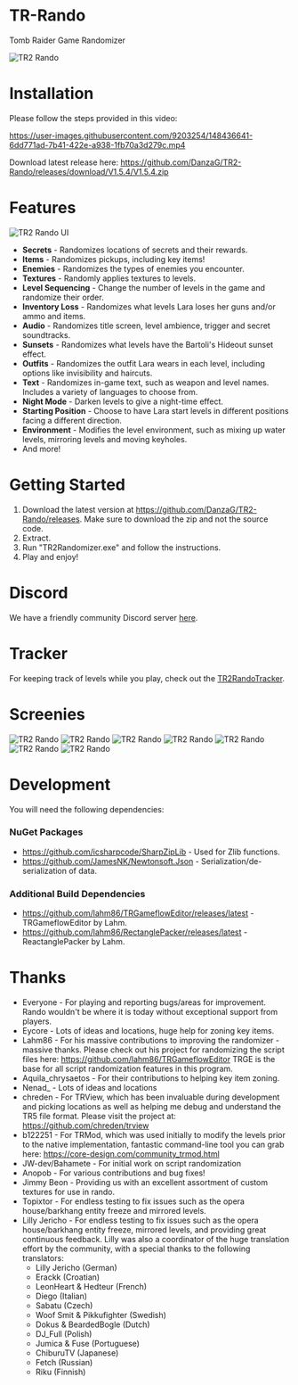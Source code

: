 # TR-Rando
Tomb Raider Game Randomizer

![TR2 Rando](https://github.com/DanzaG/TR2-Rando/blob/master/rando.PNG)

# Installation
Please follow the steps provided in this video:

https://user-images.githubusercontent.com/9203254/148436641-6dd771ad-7b41-422e-a938-1fb70a3d279c.mp4

Download latest release here: https://github.com/DanzaG/TR2-Rando/releases/download/V1.5.4/V1.5.4.zip

# Features
![TR2 Rando UI](https://github.com/DanzaG/TR2-Rando/blob/master/UI.png)

* **Secrets** - Randomizes locations of secrets and their rewards.
* **Items** - Randomizes pickups, including key items!
* **Enemies** - Randomizes the types of enemies you encounter.
* **Textures** - Randomly applies textures to levels.
* **Level Sequencing** - Change the number of levels in the game and randomize their order.
* **Inventory Loss** - Randomizes what levels Lara loses her guns and/or ammo and items.
* **Audio** - Randomizes title screen, level ambience, trigger and secret soundtracks.
* **Sunsets** - Randomizes what levels have the Bartoli's Hideout sunset effect.
* **Outfits** - Randomizes the outfit Lara wears in each level, including options like invisibility and haircuts.
* **Text** - Randomizes in-game text, such as weapon and level names. Includes a variety of languages to choose from.
* **Night Mode** - Darken levels to give a night-time effect.
* **Starting Position** - Choose to have Lara start levels in different positions facing a different direction.
* **Environment** - Modifies the level environment, such as mixing up water levels, mirroring levels and moving keyholes.
* And more!

# Getting Started
1. Download the latest version at https://github.com/DanzaG/TR2-Rando/releases. Make sure to download the zip and not the source code.
2. Extract.
3. Run "TR2Randomizer.exe" and follow the instructions.
4. Play and enjoy!

# Discord
We have a friendly community Discord server [here](https://discord.gg/f4bUqwgcCN).

# Tracker
For keeping track of levels while you play, check out the [TR2RandoTracker](https://github.com/lahm86/TR2RandoTracker).

# Screenies
![TR2 Rando](https://github.com/DanzaG/TR2-Rando/blob/master/rando2.PNG)
![TR2 Rando](https://github.com/DanzaG/TR2-Rando/blob/master/rando3.PNG)
![TR2 Rando](https://github.com/DanzaG/TR2-Rando/blob/master/rando4.PNG)
![TR2 Rando](https://github.com/DanzaG/TR2-Rando/blob/master/rando5.PNG)
![TR2 Rando](https://github.com/DanzaG/TR2-Rando/blob/master/rando6.PNG)
![TR2 Rando](https://github.com/DanzaG/TR2-Rando/blob/master/rando7.PNG)
![TR2 Rando](https://github.com/DanzaG/TR2-Rando/blob/master/rando8.PNG)

# Development
You will need the following dependencies:

### NuGet Packages
* https://github.com/icsharpcode/SharpZipLib - Used for Zlib functions.
* https://github.com/JamesNK/Newtonsoft.Json - Serialization/de-serialization of data.

### Additional Build Dependencies
* https://github.com/lahm86/TRGameflowEditor/releases/latest - TRGameflowEditor by Lahm.
* https://github.com/lahm86/RectanglePacker/releases/latest - ReactanglePacker by Lahm.

# Thanks
* Everyone - For playing and reporting bugs/areas for improvement. Rando wouldn't be where it is today without exceptional support from players.
* Eycore - Lots of ideas and locations, huge help for zoning key items.
* Lahm86 - For his massive contributions to improving the randomizer - massive thanks. Please check out his project for randomizing the script files here: https://github.com/lahm86/TRGameflowEditor TRGE is the base for all script randomization features in this program.
* Aquila_chrysaetos - For their contributions to helping key item zoning.
* Nenad_ - Lots of ideas and locations
* chreden - For TRView, which has been invaluable during development and picking locations as well as helping me debug and understand the TR5 file format. Please visit the project at: https://github.com/chreden/trview
* b122251 - For TRMod, which was used initially to modify the levels prior to the native implementation, fantastic command-line tool you can grab here: https://core-design.com/community_trmod.html
* JW-dev/Bahamete - For initial work on script randomization
* Anopob - For various contributions and bug fixes!
* Jimmy Beon - Providing us with an excellent assortment of custom textures for use in rando.
* Topixtor - For endless testing to fix issues such as the opera house/barkhang entity freeze and mirrored levels.
* Lilly Jericho - For endless testing to fix issues such as the opera house/barkhang entity freeze, mirrored levels, and providing great continuous feedback. Lilly was also a coordinator of the huge translation effort by the community, with a special thanks to the following translators:
    * Lilly Jericho (German)
    * Erackk (Croatian)
    * LeonHeart & Hedteur (French)
    * Diego (Italian)
    * Sabatu (Czech)
    * Woof Smit & Pikkufighter (Swedish)
    * Dokus & BeardedBogle (Dutch)
    * DJ_Full (Polish)
    * Jumica & Fuse (Portuguese)
    * ChiburuTV (Japanese)
    * Fetch (Russian)
    * Riku (Finnish)

